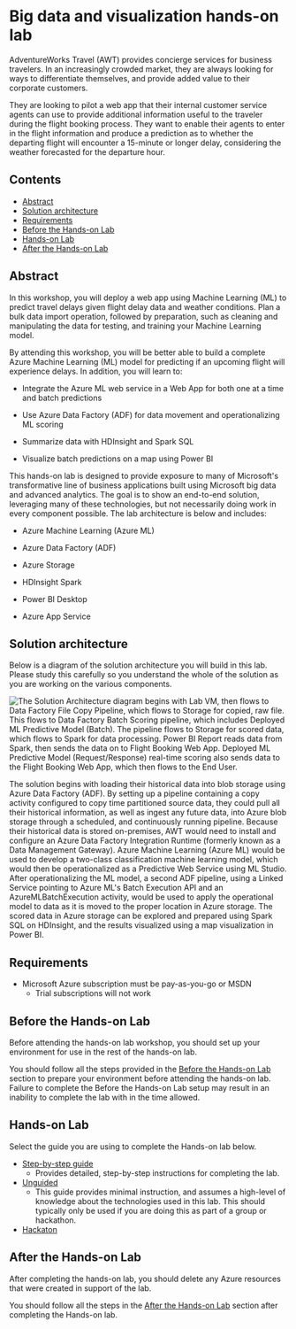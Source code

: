 # Big data and visualization hands-on lab

AdventureWorks Travel (AWT) provides concierge services for business travelers. In an increasingly crowded market, they are always looking for ways to differentiate themselves, and provide added value to their corporate customers.

They are looking to pilot a web app that their internal customer service agents can use to provide additional information useful to the traveler during the flight booking process. They want to enable their agents to enter in the flight information and produce a prediction as to whether the departing flight will encounter a 15-minute or longer delay, considering the weather forecasted for the departure hour.

## Contents

* [Abstract](#abstract)
* [Solution architecture](#solution-architecture)
* [Requirements](#requirements)
* [Before the Hands-on Lab](#before-the-hands-on-lab)
* [Hands-on Lab](#hands-on-lab)
* [After the Hands-on Lab](#after-the-hands-on-lab)

## Abstract

In this workshop, you will deploy a web app using Machine Learning (ML) to predict travel delays given flight delay data and weather conditions. Plan a bulk data import operation, followed by preparation, such as cleaning and manipulating the data for testing, and training your Machine Learning model.

By attending this workshop, you will be better able to build a complete Azure Machine Learning (ML) model for predicting if an upcoming flight will experience delays. In addition, you will learn to:

* Integrate the Azure ML web service in a Web App for both one at a time and batch predictions

* Use Azure Data Factory (ADF) for data movement and operationalizing ML scoring

* Summarize data with HDInsight and Spark SQL

* Visualize batch predictions on a map using Power BI

This hands-on lab is designed to provide exposure to many of Microsoft's transformative line of business applications built using Microsoft big data and advanced analytics. The goal is to show an end-to-end solution, leveraging many of these technologies, but not necessarily doing work in every component possible. The lab architecture is below and includes:

* Azure Machine Learning (Azure ML)

* Azure Data Factory (ADF)

* Azure Storage

* HDInsight Spark

* Power BI Desktop

* Azure App Service

## Solution architecture

Below is a diagram of the solution architecture you will build in this lab. Please study this carefully so you understand the whole of the solution as you are working on the various components.

![The Solution Architecture diagram begins with Lab VM, then flows to Data Factory File Copy Pipeline, which flows to Storage for copied, raw file. This flows to Data Factory Batch Scoring pipeline, which includes Deployed ML Predictive Model (Batch). The pipeline flows to Storage for scored data, which flows to Spark for data processing. Power BI Report reads data from Spark, then sends the data on to Flight Booking Web App. Deployed ML Predictive Model (Request/Response) real-time scoring also sends data to the Flight Booking Web App, which then flows to the End User.](media/image2.png 'Solution Architecture diagram')

The solution begins with loading their historical data into blob storage using Azure Data Factory (ADF). By setting up a pipeline containing a copy activity configured to copy time partitioned source data, they could pull all their historical information, as well as ingest any future data, into Azure blob storage through a scheduled, and continuously running pipeline. Because their historical data is stored on-premises, AWT would need to install and configure an Azure Data Factory Integration Runtime (formerly known as a Data Management Gateway). Azure Machine Learning (Azure ML) would be used to develop a two-class classification machine learning model, which would then be operationalized as a Predictive Web Service using ML Studio. After operationalizing the ML model, a second ADF pipeline, using a Linked Service pointing to Azure ML's Batch Execution API and an AzureMLBatchExecution activity, would be used to apply the operational model to data as it is moved to the proper location in Azure storage. The scored data in Azure storage can be explored and prepared using Spark SQL on HDInsight, and the results visualized using a map visualization in Power BI.

## Requirements

* Microsoft Azure subscription must be pay-as-you-go or MSDN
  * Trial subscriptions will not work

## Before the Hands-on Lab

Before attending the hands-on lab workshop, you should set up your environment for use in the rest of the hands-on lab.

You should follow all the steps provided in the [Before the Hands-on Lab](./Setup.md) section to prepare your environment before attending the hands-on lab. Failure to complete the Before the Hands-on Lab setup may result in an inability to complete the lab with in the time allowed.

## Hands-on Lab

Select the guide you are using to complete the Hands-on lab below.

* [Step-by-step guide](./Step-by-step.md)
  * Provides detailed, step-by-step instructions for completing the lab.
* [Unguided](./Unguided.md)
  * This guide provides minimal instruction, and assumes a high-level of knowledge about the technologies used in this lab. This should typically only be used if you are doing this as part of a group or hackathon.
* [Hackaton](./Hack.md)

## After the Hands-on Lab

After completing the hands-on lab, you should delete any Azure resources that were created in support of the lab.

You should follow all the steps in the [After the Hands-on Lab](./clean-up.md) section after completing the Hands-on lab.
